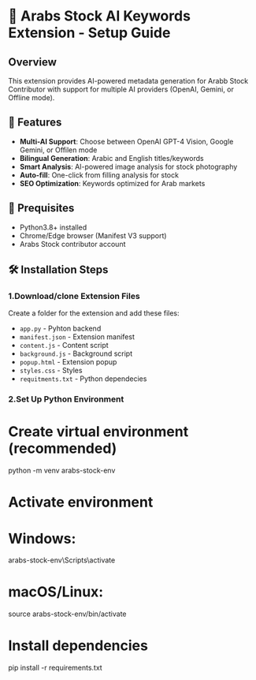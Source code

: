 # 🚀 Arabs Stock AI Keywords Extension - Setup Guide

## Overview
This extension provides AI-powered metadata generation for Arabb Stock Contributor with support for multiple AI providers (OpenAI, Gemini, or Offline mode).

## 👀 Features
- **Multi-AI Support**: Choose between OpenAI GPT-4 Vision, Google Gemini, or Offilen mode
- **Bilingual Generation**: Arabic and English titles/keywords
- **Smart Analysis**: AI-powered image analysis for stock photography
- **Auto-fill**: One-click from filling analysis for stock
- **SEO Optimization**: Keywords optimized for Arab markets

## 📝 Prequisites
- Python3.8+ installed
- Chrome/Edge browser (Manifest V3 support)
- Arabs Stock contributor account

## 🛠 Installation Steps

### 1.Download/clone Extension Files
Create a folder for the extension and add these files:
- `app.py` - Pyhton backend
- `manifest.json` - Extension manifest
- `content.js` - Content script
- `background.js` - Background script
- `popup.html` - Extension popup
- `styles.css` - Styles
- `requitments.txt` - Python dependecies

### 2.Set Up Python Environment
# Create virtual environment (recommended)
python -m venv arabs-stock-env

# Activate environment
# Windows:
arabs-stock-env\Scripts\activate
# macOS/Linux:
source arabs-stock-env/bin/activate

# Install dependencies
pip install -r requirements.txt